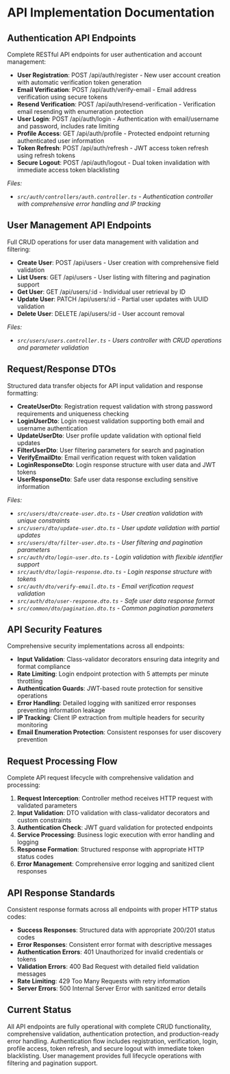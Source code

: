 # API Implementation Documentation

## Authentication API Endpoints

Complete RESTful API endpoints for user authentication and account management:

- **User Registration**: POST /api/auth/register - New user account creation with automatic verification token generation
- **Email Verification**: POST /api/auth/verify-email - Email address verification using secure tokens
- **Resend Verification**: POST /api/auth/resend-verification - Verification email resending with enumeration protection
- **User Login**: POST /api/auth/login - Authentication with email/username and password, includes rate limiting
- **Profile Access**: GET /api/auth/profile - Protected endpoint returning authenticated user information
- **Token Refresh**: POST /api/auth/refresh - JWT access token refresh using refresh tokens
- **Secure Logout**: POST /api/auth/logout - Dual token invalidation with immediate access token blacklisting

*Files:*
- *`src/auth/controllers/auth.controller.ts` - Authentication controller with comprehensive error handling and IP tracking*

## User Management API Endpoints

Full CRUD operations for user data management with validation and filtering:

- **Create User**: POST /api/users - User creation with comprehensive field validation
- **List Users**: GET /api/users - User listing with filtering and pagination support
- **Get User**: GET /api/users/:id - Individual user retrieval by ID
- **Update User**: PATCH /api/users/:id - Partial user updates with UUID validation
- **Delete User**: DELETE /api/users/:id - User account removal

*Files:*
- *`src/users/users.controller.ts` - Users controller with CRUD operations and parameter validation*

## Request/Response DTOs

Structured data transfer objects for API input validation and response formatting:

- **CreateUserDto**: Registration request validation with strong password requirements and uniqueness checking
- **LoginUserDto**: Login request validation supporting both email and username authentication
- **UpdateUserDto**: User profile update validation with optional field updates
- **FilterUserDto**: User filtering parameters for search and pagination
- **VerifyEmailDto**: Email verification request with token validation
- **LoginResponseDto**: Login response structure with user data and JWT tokens
- **UserResponseDto**: Safe user data response excluding sensitive information

*Files:*
- *`src/users/dto/create-user.dto.ts` - User creation validation with unique constraints*
- *`src/users/dto/update-user.dto.ts` - User update validation with partial updates*
- *`src/users/dto/filter-user.dto.ts` - User filtering and pagination parameters*
- *`src/auth/dto/login-user.dto.ts` - Login validation with flexible identifier support*
- *`src/auth/dto/login-response.dto.ts` - Login response structure with tokens*
- *`src/auth/dto/verify-email.dto.ts` - Email verification request validation*
- *`src/auth/dto/user-response.dto.ts` - Safe user data response format*
- *`src/common/dto/pagination.dto.ts` - Common pagination parameters*

## API Security Features

Comprehensive security implementations across all endpoints:

- **Input Validation**: Class-validator decorators ensuring data integrity and format compliance
- **Rate Limiting**: Login endpoint protection with 5 attempts per minute throttling
- **Authentication Guards**: JWT-based route protection for sensitive operations
- **Error Handling**: Detailed logging with sanitized error responses preventing information leakage
- **IP Tracking**: Client IP extraction from multiple headers for security monitoring
- **Email Enumeration Protection**: Consistent responses for user discovery prevention

## Request Processing Flow

Complete API request lifecycle with comprehensive validation and processing:

1. **Request Interception**: Controller method receives HTTP request with validated parameters
2. **Input Validation**: DTO validation with class-validator decorators and custom constraints
3. **Authentication Check**: JWT guard validation for protected endpoints
4. **Service Processing**: Business logic execution with error handling and logging
5. **Response Formation**: Structured response with appropriate HTTP status codes
6. **Error Management**: Comprehensive error logging and sanitized client responses

## API Response Standards

Consistent response formats across all endpoints with proper HTTP status codes:

- **Success Responses**: Structured data with appropriate 200/201 status codes
- **Error Responses**: Consistent error format with descriptive messages
- **Authentication Errors**: 401 Unauthorized for invalid credentials or tokens
- **Validation Errors**: 400 Bad Request with detailed field validation messages
- **Rate Limiting**: 429 Too Many Requests with retry information
- **Server Errors**: 500 Internal Server Error with sanitized error details

## Current Status

All API endpoints are fully operational with complete CRUD functionality, comprehensive validation, authentication protection, and production-ready error handling. Authentication flow includes registration, verification, login, profile access, token refresh, and secure logout with immediate token blacklisting. User management provides full lifecycle operations with filtering and pagination support.